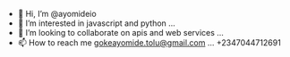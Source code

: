 - 👋 Hi, I’m @ayomideio
- 👀 I’m interested in javascript and python ...
- 💞️ I’m looking to collaborate on apis and web services ...
- 📫 How to reach me gokeayomide.tolu@gmail.com ... +2347044712691

<!---
ayomideio/ayomideio is a ✨ special ✨ repository because its `README.md` (this file) appears on your GitHub profile.
You can click the Preview link to take a look at your changes.
--->
